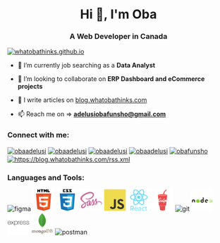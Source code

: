 <h1 align="center">Hi 👋, I'm Oba</h1>
<h3 align="center">A Web Developer in Canada</h3>

[![whatobathinks.github.io](https://github.com/whatobathinks/my-website/raw/master/images/whatobathinks-hero_small.jpg 'whatobathinks portfolio')](https://github.com/obaadelusi?tab=repositories)

-  🔭 I’m currently job searching as a **Data Analyst**

-  👯 I’m looking to collaborate on **ERP Dashboard and eCommerce projects**

-  📝 I write articles on [blog.whatobathinks.com](https://blog.whatobathinks.com)

-  📫 Reach me on => **adelusiobafunsho@gmail.com**

<h3 align="left">Connect with me:</h3>
<p align="left">
<a href="https://twitter.com/obaadelusi" target="_blank"><img align="center" src="https://raw.githubusercontent.com/rahuldkjain/github-profile-readme-generator/master/src/images/icons/Social/twitter.svg" alt="obaadelusi" height="30" width="40" /></a>
<a href="https://linkedin.com/in/obaadelusi" target="_blank"><img align="center" src="https://raw.githubusercontent.com/rahuldkjain/github-profile-readme-generator/master/src/images/icons/Social/linked-in-alt.svg" alt="obaadelusi" height="30" width="40" /></a>
<a href="https://fb.com/obaadelusi" target="_blank"><img align="center" src="https://raw.githubusercontent.com/rahuldkjain/github-profile-readme-generator/master/src/images/icons/Social/facebook.svg" alt="obaadelusi" height="30" width="40" /></a>
<a href="https://instagram.com/obaadelusi" target="_blank"><img align="center" src="https://raw.githubusercontent.com/rahuldkjain/github-profile-readme-generator/master/src/images/icons/Social/instagram.svg" alt="obaadelusi" height="30" width="40" /></a>
<a href="https://dribbble.com/obafunsho" target="_blank"><img align="center" src="https://raw.githubusercontent.com/rahuldkjain/github-profile-readme-generator/master/src/images/icons/Social/dribbble.svg" alt="obafunsho" height="30" width="40" /></a>
<a href="/https://blog.whatobathinks.com/rss.xml" target="_blank"><img align="center" src="https://raw.githubusercontent.com/rahuldkjain/github-profile-readme-generator/master/src/images/icons/Social/rss.svg" alt="https://blog.whatobathinks.com/rss.xml" height="30" width="40" /></a>
</p>

<h3 align="left">Languages and Tools:</h3>
<p align="left"> 
<span><img src="https://www.vectorlogo.zone/logos/figma/figma-icon.svg" alt="figma" width="50" height="50"/></span>
<span><img src="https://raw.githubusercontent.com/devicons/devicon/master/icons/html5/html5-original-wordmark.svg" alt="html5" width="50" height="50"/></span>
<span><img src="https://raw.githubusercontent.com/devicons/devicon/master/icons/css3/css3-original-wordmark.svg" alt="css3" width="50" height="50"/></span>
<span><img src="https://raw.githubusercontent.com/devicons/devicon/master/icons/sass/sass-original.svg" alt="sass" width="50" height="50"/></span>
<span><img src="https://raw.githubusercontent.com/devicons/devicon/master/icons/javascript/javascript-original.svg" alt="javascript" width="50" height="50"/></span> 
<span><img src="https://raw.githubusercontent.com/devicons/devicon/master/icons/react/react-original-wordmark.svg" alt="react" width="50" height="50"/></span>
<span><img src="https://raw.githubusercontent.com/devicons/devicon/master/icons/gulp/gulp-plain.svg" alt="gulp" width="50" height="50"/></span>   
<span><img src="https://www.vectorlogo.zone/logos/git-scm/git-scm-icon.svg" alt="git" width="50" height="50"/></span>
<span><img src="https://raw.githubusercontent.com/devicons/devicon/master/icons/nodejs/nodejs-original-wordmark.svg" alt="nodejs" width="50" height="50"/></span>
<span><img src="https://raw.githubusercontent.com/devicons/devicon/master/icons/express/express-original-wordmark.svg" alt="expressjs" width="50" height="50"/></span>
<span><img src="https://raw.githubusercontent.com/devicons/devicon/master/icons/mongodb/mongodb-original-wordmark.svg" alt="mongodb" width="50" height="50"/></span>  
<span><img src="https://www.vectorlogo.zone/logos/getpostman/getpostman-icon.svg" alt="postman" width="50" height="50"/></span>
</p>
